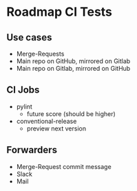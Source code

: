 # Roadmap CI Tests

## Use cases

* Merge-Requests
* Main repo on GitHub, mirrored on Gitlab
* Main repo on Gitlab, mirrored on GitHub

## CI Jobs

* pylint
  * future score (should be higher)
* conventional-release
  * preview next version

## Forwarders

* Merge-Request commit message
* Slack
* Mail

